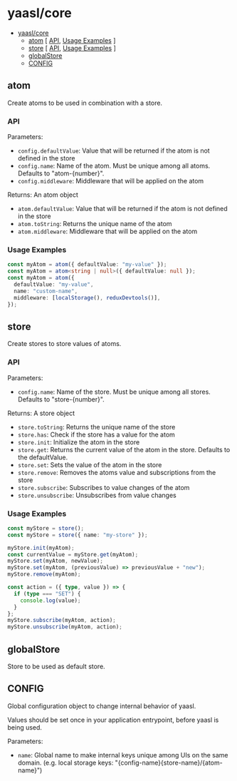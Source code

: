 # yaasl/core

<!-- >> TOC >> -->

- [yaasl/core](#yaasl/core)
  - [atom](#atom) [ [API](#api), [Usage Examples](#usage-examples) ]
  - [store](#store) [ [API](#api-1), [Usage Examples](#usage-examples-1) ]
  - [globalStore](#globalstore)
  - [CONFIG](#config)
  <!-- << TOC << -->

## atom

Create atoms to be used in combination with a store.

### API

Parameters:

- `config.defaultValue`: Value that will be returned if the atom is not defined in the store
- `config.name`: Name of the atom. Must be unique among all atoms. Defaults to "atom-{number}".
- `config.middleware`: Middleware that will be applied on the atom

Returns: An atom object

- `atom.defaultValue`: Value that will be returned if the atom is not defined in the store
- `atom.toString`: Returns the unique name of the atom
- `atom.middleware`: Middleware that will be applied on the atom

### Usage Examples

```ts
const myAtom = atom({ defaultValue: "my-value" });
const myAtom = atom<string | null>({ defaultValue: null });
const myAtom = atom({
  defaultValue: "my-value",
  name: "custom-name",
  middleware: [localStorage(), reduxDevtools()],
});
```

## store

Create stores to store values of atoms.

### API

Parameters:

- `config.name`: Name of the store. Must be unique among all stores. Defaults to "store-{number}".

Returns: A store object

- `store.toString`: Returns the unique name of the store
- `store.has`: Check if the store has a value for the atom
- `store.init`: Initialize the atom in the store
- `store.get`: Returns the current value of the atom in the store. Defaults to the defaultValue.
- `store.set`: Sets the value of the atom in the store
- `store.remove`: Removes the atoms value and subscriptions from the store
- `store.subscribe`: Subscribes to value changes of the atom
- `store.unsubscribe`: Unsubscribes from value changes

### Usage Examples

```ts
const myStore = store();
const myStore = store({ name: "my-store" });

myStore.init(myAtom);
const currentValue = myStore.get(myAtom);
myStore.set(myAtom, newValue);
myStore.set(myAtom, (previousValue) => previousValue + "new");
myStore.remove(myAtom);

const action = ({ type, value }) => {
  if (type === "SET") {
    console.log(value);
  }
};
myStore.subscribe(myAtom, action);
myStore.unsubscribe(myAtom, action);
```

## globalStore

Store to be used as default store.

## CONFIG

Global configuration object to change internal behavior of yaasl.

Values should be set once in your application entrypoint, before yaasl is being used.

Parameters:

- `name`: Global name to make internal keys unique among UIs on the same domain.
  (e.g. local storage keys: "{config-name}{store-name}/{atom-name}")
